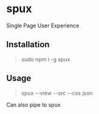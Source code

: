 # spux

Single Page User Experience

## Installation

> sudo npm i -g spux

## Usage

> spux --view <view> --src <src> --css <css> json

Can also pipe to spux
